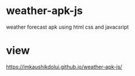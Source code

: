 # weather-apk-js
weather forecast apk using html css and javacsript
# view
https://imkaushikdolui.github.io/weather-apk-js/
